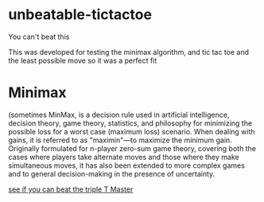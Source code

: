 # unbeatable-tictactoe
You can't beat this

This was developed for testing the minimax algorithm, and tic tac toe and the least possible move so it was a perfect fit 

# Minimax 
(sometimes MinMax, is a decision rule used in artificial intelligence, decision theory, game theory, statistics, and philosophy for minimizing the possible loss for a worst case (maximum loss) scenario. When dealing with gains, it is referred to as "maximin"—to maximize the minimum gain. Originally formulated for n-player zero-sum game theory, covering both the cases where players take alternate moves and those where they make simultaneous moves, it has also been extended to more complex games and to general decision-making in the presence of uncertainty.

<a href="https://piijt.github.io/unbeatable-tictactoe/">see if you can beat the triple T Master</a>

